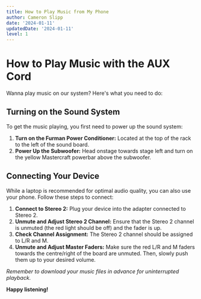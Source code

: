 ```yaml
---
title: How to Play Music from My Phone
author: Cameron Slipp
date: '2024-01-11'
updatedDate: '2024-01-11'
level: 1
---
```


# How to Play Music with the AUX Cord
Wanna play music on our system? Here's what you need to do:

## Turning on the Sound System
To get the music playing, you first need to power up the sound system:

1. **Turn on the Furman Power Conditioner:** Located at the top of the rack to the left of the sound board.
2. **Power Up the Subwoofer:** Head onstage towards stage left and turn on the yellow Mastercraft powerbar above the subwoofer.

## Connecting Your Device

While a laptop is recommended for optimal audio quality, you can also use your phone. Follow these steps to connect:

1. **Connect to Stereo 2:** Plug your device into the adapter connected to Stereo 2.
2. **Unmute and Adjust Stereo 2 Channel:** Ensure that the Stereo 2 channel is unmuted (the red light should be off) and the fader is up.
3. **Check Channel Assignment:** The Stereo 2 channel should be assigned to L/R and M.
4. **Unmute and Adjust Master Faders:** Make sure the red L/R and M faders towards the centre/right of the board are unmuted. Then, slowly push them up to your desired volume.

_Remember to download your music files in advance for uninterrupted playback._

**Happy listening!**